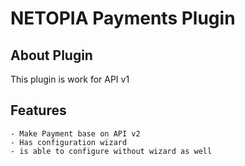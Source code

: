 # NETOPIA Payments Plugin
## About Plugin
This plugin is work for API v1

## Features
    - Make Payment base on API v2
    - Has configuration wizard
    - is able to configure without wizard as well